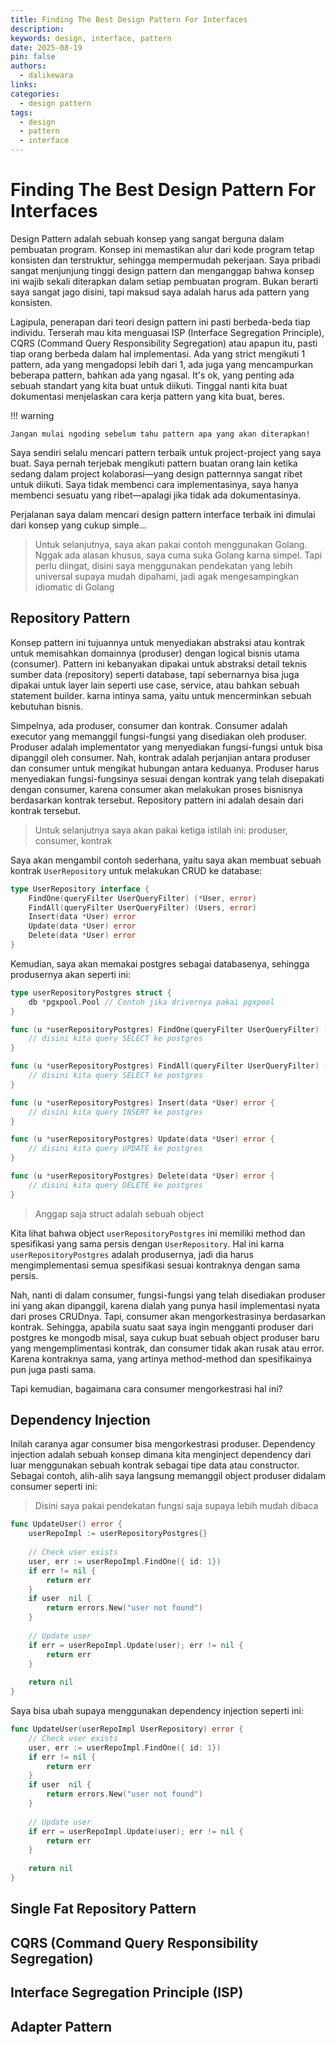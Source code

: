 ```yaml
---
title: Finding The Best Design Pattern For Interfaces
description:
keywords: design, interface, pattern
date: 2025-08-19
pin: false
authors:
  - dalikewara
links:
categories:
  - design pattern
tags:
  - design
  - pattern
  - interface
---
```


# Finding The Best Design Pattern For Interfaces

Design Pattern adalah sebuah konsep yang sangat berguna dalam pembuatan program. Konsep ini memastikan alur dari kode program
tetap konsisten dan terstruktur, sehingga mempermudah pekerjaan. Saya pribadi sangat menjunjung tinggi design pattern dan
menganggap bahwa konsep ini wajib sekali diterapkan dalam setiap pembuatan program. Bukan berarti saya sangat jago disini, tapi
maksud saya adalah harus ada pattern yang konsisten.

Lagipula, penerapan dari teori design pattern ini pasti berbeda-beda tiap individu. Terserah mau kita menguasai ISP
(Interface Segregation Principle), CQRS (Command Query Responsibility Segregation) atau apapun itu, pasti tiap orang berbeda
dalam hal implementasi. Ada yang strict mengikuti 1 pattern, ada yang mengadopsi lebih dari 1, ada juga yang mencampurkan beberapa
pattern, bahkan ada yang ngasal. It's ok, yang penting ada sebuah standart yang kita buat untuk diikuti. Tinggal nanti kita buat
dokumentasi menjelaskan cara kerja pattern yang kita buat, beres.

!!! warning

    Jangan mulai ngoding sebelum tahu pattern apa yang akan diterapkan!

<!-- more -->

Saya sendiri selalu mencari pattern terbaik untuk project-project yang saya buat. Saya pernah terjebak mengikuti pattern buatan
orang lain ketika sedang dalam project kolaborasi—yang design patternnya sangat ribet untuk diikuti. Saya tidak membenci cara
implementasinya, saya hanya membenci sesuatu yang ribet—apalagi jika tidak ada dokumentasinya.

Perjalanan saya dalam mencari design pattern interface terbaik ini dimulai dari konsep yang cukup simple...

> Untuk selanjutnya, saya akan pakai contoh menggunakan Golang. Nggak ada alasan khusus, saya cuma suka Golang karna simpel.
> Tapi perlu diingat, disini saya menggunakan pendekatan yang lebih universal supaya mudah dipahami, jadi agak mengesampingkan
> idiomatic di Golang

## Repository Pattern

Konsep pattern ini tujuannya untuk menyediakan abstraksi atau kontrak untuk memisahkan domainnya (produser) dengan logical
bisnis utama (consumer). Pattern ini kebanyakan dipakai untuk abstraksi detail teknis sumber data (repository) seperti database,
tapi sebernarnya bisa juga dipakai untuk layer lain seperti use case, service, atau bahkan sebuah statement builder. karna intinya
sama, yaitu untuk mencerminkan sebuah kebutuhan bisnis.

Simpelnya, ada produser, consumer dan kontrak. Consumer adalah executor yang memanggil fungsi-fungsi yang disediakan oleh produser.
Produser adalah implementator yang menyediakan fungsi-fungsi untuk bisa dipanggil oleh consumer. Nah, kontrak adalah perjanjian
antara produser dan consumer untuk mengikat hubungan antara keduanya. Produser harus menyediakan fungsi-fungsinya sesuai dengan
kontrak yang telah disepakati dengan consumer, karena consumer akan melakukan proses bisnisnya berdasarkan kontrak tersebut.
Repository pattern ini adalah desain dari kontrak tersebut.

> Untuk selanjutnya saya akan pakai ketiga istilah ini: produser, consumer, kontrak

Saya akan mengambil contoh sederhana, yaitu saya akan membuat sebuah kontrak `UserRepository` untuk melakukan CRUD ke database:

``` go
type UserRepository interface {
	FindOne(queryFilter UserQueryFilter) (*User, error)
	FindAll(queryFilter UserQueryFilter) (Users, error)
	Insert(data *User) error
	Update(data *User) error
	Delete(data *User) error
}
```

Kemudian, saya akan memakai postgres sebagai databasenya, sehingga produsernya akan seperti ini:

``` go
type userRepositoryPostgres struct {
	db *pgxpool.Pool // Contoh jika drivernya pakai pgxpool
}

func (u *userRepositoryPostgres) FindOne(queryFilter UserQueryFilter) (*User, error) {
	// disini kita query SELECT ke postgres
}

func (u *userRepositoryPostgres) FindAll(queryFilter UserQueryFilter) (Users, error) {
	// disini kita query SELECT ke postgres
}

func (u *userRepositoryPostgres) Insert(data *User) error {
	// disini kita query INSERT ke postgres
}

func (u *userRepositoryPostgres) Update(data *User) error {
	// disini kita query UPDATE ke postgres
}

func (u *userRepositoryPostgres) Delete(data *User) error {
	// disini kita query DELETE ke postgres
}
```

> Anggap saja struct adalah sebuah object

Kita lihat bahwa object `userRepositoryPostgres` ini memiliki method dan spesifikasi yang sama persis dengan `UserRepository`.
Hal ini karna `userRepositoryPostgres` adalah produsernya, jadi dia harus mengimplementasi semua spesifikasi sesuai kontraknya
dengan sama persis.

Nah, nanti di dalam consumer, fungsi-fungsi yang telah disediakan produser ini yang akan dipanggil, karena dialah yang punya hasil
implementasi nyata dari proses CRUDnya. Tapi, consumer akan mengorkestrasinya berdasarkan kontrak. Sehingga, apabila suatu saat saya
ingin mengganti produser dari postgres ke mongodb misal, saya cukup buat sebuah object produser baru yang mengemplimentasi kontrak,
dan consumer tidak akan rusak atau error. Karena kontraknya sama, yang artinya method-method dan spesifikainya pun juga pasti sama.

Tapi kemudian, bagaimana cara consumer mengorkestrasi hal ini?

## Dependency Injection

Inilah caranya agar consumer bisa mengorkestrasi produser. Dependency injection adalah sebuah konsep dimana kita menginject dependency dari luar
menggunakan sebuah kontrak sebagai tipe data atau constructor. Sebagai contoh, alih-alih saya langsung memanggil object produser didalam consumer
seperti ini:

> Disini saya pakai pendekatan fungsi saja supaya lebih mudah dibaca

``` go
func UpdateUser() error {
    userRepoImpl := userRepositoryPostgres{}
    
    // Check user exists
    user, err := userRepoImpl.FindOne({ id: 1})
    if err != nil {
        return err
    }
    if user  nil {
        return errors.New("user not found")
    }
    
    // Update user
    if err = userRepoImpl.Update(user); err != nil {
        return err
    }
    
    return nil
}
```

Saya bisa ubah supaya menggunakan dependency injection seperti ini:

``` go
func UpdateUser(userRepoImpl UserRepository) error {
    // Check user exists
    user, err := userRepoImpl.FindOne({ id: 1})
    if err != nil {
        return err
    }
    if user  nil {
        return errors.New("user not found")
    }
    
    // Update user
    if err = userRepoImpl.Update(user); err != nil {
        return err
    }
    
    return nil
}
```

## Single Fat Repository Pattern

## CQRS (Command Query Responsibility Segregation)

## Interface Segregation Principle (ISP)

## Adapter Pattern
